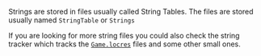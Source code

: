 Strings are stored in files usually called String Tables. The files are stored usually named `StringTable` or `Strings`

If you are looking for more string files you could also check the string tracker which tracks the [`Game.locres`](../String%20Tracker/README.md) files and some other small ones.
